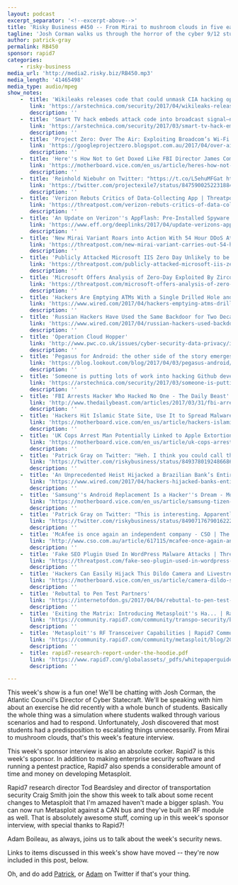```yaml
---
layout: podcast
excerpt_separator: '<!--excerpt-above-->'
title: 'Risky Business #450 -- From Mirai to mushroom clouds in five easy steps'
tagline: 'Josh Corman walks us through the horror of the cyber 9/12 student challenge...'
author: patrick-gray
permalink: RB450
sponsor: rapid7
categories:
    - risky-business
media_url: 'http://media2.risky.biz/RB450.mp3'
media_length: '41465498'
media_type: audio/mpeg
show_notes:
    -  title: 'Wikileaks releases code that could unmask CIA hacking operations | Ars Technica'
       link: 'https://arstechnica.com/security/2017/04/wikileaks-releases-code-that-could-unmask-cia-hacking-operations/'
       description: '' 
    -  title: 'Smart TV hack embeds attack code into broadcast signal—no access required | Ars Technica'
       link: 'https://arstechnica.com/security/2017/03/smart-tv-hack-embeds-attack-code-into-broadcast-signal-no-access-required/'
       description: '' 
    -  title: 'Project Zero: Over The Air: Exploiting Broadcom’s Wi-Fi Stack (Part 1)'
       link: 'https://googleprojectzero.blogspot.com.au/2017/04/over-air-exploiting-broadcoms-wi-fi_4.html'
       description: '' 
    -  title: 'Here''s How Not to Get Doxed Like FBI Director James Comey - Motherboard'
       link: 'https://motherboard.vice.com/en_us/article/heres-how-not-to-get-doxed-like-fbi-director-comey'
       description: '' 
    -  title: 'Reinhold Niebuhr on Twitter: "https://t.co/L5ehuMFGat https://t.co/x53gCG7Nvc"'
       link: 'https://twitter.com/projectexile7/status/847590025223188480'
       description: '' 
    -  title: 'Verizon Rebuts Critics of Data-Collecting App | Threatpost | The first stop for security news'
       link: 'https://threatpost.com/verizon-rebuts-critics-of-data-collecting-app/124688/'
       description: '' 
    -  title: 'An Update on Verizon''s AppFlash: Pre-Installed Spyware Is Still Spyware | Electronic Frontier Foundation'
       link: 'https://www.eff.org/deeplinks/2017/04/update-verizons-appflash-pre-installed-spyware-still-spyware'
       description: '' 
    -  title: 'New Mirai Variant Roars into Action With 54 Hour DDoS Attacks | Threatpost | The first stop for security news'
       link: 'https://threatpost.com/new-mirai-variant-carries-out-54-hour-ddos-attacks/124660/'
       description: '' 
    -  title: 'Publicly Attacked Microsoft IIS Zero Day Unlikely to be Patched | Threatpost | The first stop for security news'
       link: 'https://threatpost.com/publicly-attacked-microsoft-iis-zero-day-unlikely-to-be-patched/124641/'
       description: '' 
    -  title: 'Microsoft Offers Analysis of Zero-Day Exploited By Zirconium Group | Threatpost | The first stop for security news'
       link: 'https://threatpost.com/microsoft-offers-analysis-of-zero-day-being-exploited-by-zirconium-group/124600/'
       description: '' 
    -  title: 'Hackers Are Emptying ATMs With a Single Drilled Hole and $15 Worth of Gear | WIRED'
       link: 'https://www.wired.com/2017/04/hackers-emptying-atms-drill-15-worth-gear/'
       description: '' 
    -  title: 'Russian Hackers Have Used the Same Backdoor for Two Decades | WIRED'
       link: 'https://www.wired.com/2017/04/russian-hackers-used-backdoor-two-decades/'
       description: '' 
    -  title: 'Operation Cloud Hopper'
       link: 'http://www.pwc.co.uk/issues/cyber-security-data-privacy/insights/operation-cloud-hopper.html/'
       description: '' 
    -  title: 'Pegasus for Android: the other side of the story emerges | Lookout Blog'
       link: 'https://blog.lookout.com/blog/2017/04/03/pegasus-android/'
       description: '' 
    -  title: 'Someone is putting lots of work into hacking Github developers | Ars Technica'
       link: 'https://arstechnica.com/security/2017/03/someone-is-putting-lots-of-work-into-hacking-github-developers/'
       description: '' 
    -  title: 'FBI Arrests Hacker Who Hacked No One - The Daily Beast'
       link: 'http://www.thedailybeast.com/articles/2017/03/31/fbi-arrests-hacker-who-hacked-no-one.html'
       description: '' 
    -  title: 'Hackers Hit Islamic State Site, Use It to Spread Malware - Motherboard'
       link: 'https://motherboard.vice.com/en_us/article/hackers-islamic-state-malware'
       description: '' 
    -  title: 'UK Cops Arrest Man Potentially Linked to Apple Extortion - Motherboard'
       link: 'https://motherboard.vice.com/en_us/article/uk-cops-arrest-man-potentially-linked-to-apple-extortion'
       description: '' 
    -  title: 'Patrick Gray on Twitter: "Heh. I think you could call this "high confidence". https://t.co/zDCbiPmJXV"'
       link: 'https://twitter.com/riskybusiness/status/849378019248668674'
       description: '' 
    -  title: 'An Unprecedented Heist Hijacked a Brazilian Bank’s Entire Online Operation | WIRED'
       link: 'https://www.wired.com/2017/04/hackers-hijacked-banks-entire-online-operation/'
       description: '' 
    -  title: 'Samsung''s Android Replacement Is a Hacker''s Dream - Motherboard'
       link: 'https://motherboard.vice.com/en_us/article/samsung-tizen-operating-system-bugs-vulnerabilities'
       description: '' 
    -  title: 'Patrick Gray on Twitter: "This is interesting. Apparently RU bots hammer Trump''s account with conspiracy-related material when they know he''s likely to be using it. https://t.co/f38WB9uIsS"'
       link: 'https://twitter.com/riskybusiness/status/849071767901622272'
       description: '' 
    -  title: 'McAfee is once again an independent company - CSO | The Resource for Data Security Executives'
       link: 'http://www.cso.com.au/article/617115/mcafee-once-again-an-independent-company/?utm_medium=rss&utm_source=taxonomyfeed'
       description: '' 
    -  title: 'Fake SEO Plugin Used In WordPress Malware Attacks | Threatpost | The first stop for security news'
       link: 'https://threatpost.com/fake-seo-plugin-used-in-wordpress-malware-attacks/124725/'
       description: '' 
    -  title: 'Hackers Can Easily Hijack This Dildo Camera and Livestream the Inside of Your Vagina (Or Butt) - Motherboard'
       link: 'https://motherboard.vice.com/en_us/article/camera-dildo-svakom-siime-eye-hacked-livestream'
       description: '' 
    -  title: 'Rebuttal to Pen Test Partners'
       link: 'https://internetofdon.gs/2017/04/04/rebuttal-to-pen-test-partners/'
       description: '' 
    -  title: 'Exiting the Matrix: Introducing Metasploit''s Ha... | Rapid7 Community and Blog'
       link: 'https://community.rapid7.com/community/transpo-security/blog/2017/02/02/exiting-the-matrix'
       description: '' 
    -  title: 'Metasploit''s RF Transceiver Capabilities | Rapid7 Community and Blog'
       link: 'https://community.rapid7.com/community/metasploit/blog/2017/03/21/metasploits-rf-transceiver-capabilities'
       description: '' 
    -  title: rapid7-research-report-under-the-hoodie.pdf
       link: 'https://www.rapid7.com/globalassets/_pdfs/whitepaperguide/rapid7-research-report-under-the-hoodie.pdf'
       description: '' 

---
```

This week's show is a fun one! We'll be chatting with Josh Corman, the Atlantic Council's Director of Cyber Statecraft. We'll be speaking with him about an exercise he did recently with a whole bunch of students. Basically the whole thing was a simulation where students walked through various scenarios and had to respond. Unfortunately, Josh discovered that most students had a predisposition to escalating things unnecessarily. From Mirai to mushroom clouds, that's this week's feature interview.

This week's sponsor interview is also an absolute corker. Rapid7 is this week's sponsor. In addition to making enterprise security software and running a pentest practice, Rapid7 also spends a considerable amount of time and money on developing Metasploit.

Rapid7 research director Tod Beardsley and director of transportation security Craig Smith join the show this week to talk about some recent changes to Metasploit that I'm amazed haven't made a bigger splash. You can now run Metasploit against a CAN bus and they've built an RF module as well. That is absolutely awesome stuff, coming up in this week's sponsor interview, with special thanks to Rapid7!

Adam Boileau, as always, joins us to talk about the week's security news.

Links to items discussed in this week's show have moved -- they're now included in this post, below.

Oh, and do add <a href='https://twitter.com/riskybusiness'>Patrick</a>, or <a href='https://twitter.com/metlstorm'>Adam</a> on Twitter if that's your thing.
